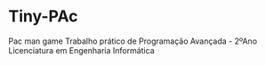# Tiny-PAc 
Pac man game
Trabalho prático de Programação Avançada - 2ºAno Licenciatura em Engenharia Informática
